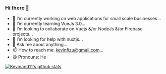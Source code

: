 ### Hi there 👋

- 🔭 I’m currently working on web applications for small scale businesses...
- 🌱 I’m currently learning VueJs 3.0...
- 👯 I’m looking to collaborate on Vuejs &/or NodeJs &/or Firebase projects...
- 🤔 I’m looking for help with nuxtjs...
- 💬 Ask me about anything...
- 📫 How to reach me: kevinfizu@gmail.com...
- 😄 Pronouns: He


[![Kevinand11's github stats](https://github-readme-stats.vercel.app/api?username=kevinand11&count_private=true)](https://github.com/anuraghazra/github-readme-stats)
